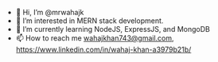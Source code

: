 - 👋 Hi, I’m @mrwahajk
- 👀 I’m interested in MERN stack development.
- 🌱 I’m currently learning NodeJS, ExpressJS, and MongoDB
- 📫 How to reach me wahajkhan743@gmail.com, https://www.linkedin.com/in/wahaj-khan-a3979b21b/

<!---
mrwahajk/mrwahajk is a ✨ special ✨ repository because its `README.md` (this file) appears on your GitHub profile.
You can click the Preview link to take a look at your changes.
--->
